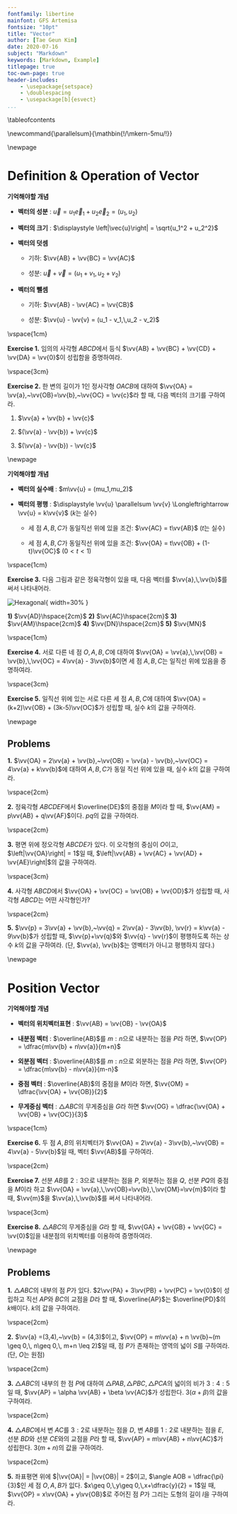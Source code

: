 ```yaml
---
fontfamily: libertine
mainfont: GFS Artemisa
fontsize: "10pt"
title: "Vector"
author: [Tae Geun Kim]
date: 2020-07-16
subject: "Markdown"
keywords: [Markdown, Example]
titlepage: true
toc-own-page: true
header-includes:
    - \usepackage{setspace}
    - \doublespacing
    - \usepackage[b]{esvect}
...
```


\tableofcontents

\newcommand{\parallelsum}{\mathbin{\!/\mkern-5mu/\!}}

\newpage

# Definition & Operation of Vector

**기억해야할 개념**

* **벡터의 성분** : $\displaystyle \vec{u} = u_1\vec{e}_1 + u_2\vec{e}_2 = (u_1, u_2)$

* **벡터의 크기** : $\displaystyle \left|\vec{u}\right| = \sqrt{u_1^2 + u_2^2}$

* **벡터의 덧셈**
  * 기하: $\vv{AB} + \vv{BC} = \vv{AC}$

  * 성분: $\vec{u} + \vec{v} = (u_1 + v_1, u_2 + v_2)$

* **벡터의 뺄셈**
  * 기하: $\vv{AB} - \vv{AC} = \vv{CB}$

  * 성분: $\vv{u} - \vv{v} = (u_1 - v_1,\,u_2 - v_2)$

\vspace{1cm}

**Exercise 1.** 임의의 사각형 $ABCD$에서 등식 $\vv{AB} + \vv{BC} + \vv{CD} + \vv{DA} = \vv{0}$이 성립함을 증명하여라.

\vspace{3cm}

**Exercise 2.** 한 변의 길이가 1인 정사각형 $OACB$에 대하여 $\vv{OA} = \vv{a},~\vv{OB}=\vv{b},~\vv{OC} = \vv{c}$라 할 때, 다음 벡터의 크기를 구하여라.

1. $\vv{a} + \vv{b} + \vv{c}$

2. $(\vv{a} - \vv{b}) + \vv{c}$

3. $(\vv{a} - \vv{b}) - \vv{c}$

\newpage

**기억해야할 개념**

* **벡터의 실수배** : $m\vv{u} = (mu_1,mu_2)$

* **벡터의 평행** : $\displaystyle \vv{u} \parallelsum \vv{v} \Longleftrightarrow \vv{u} = k\vv{v}$ ($k$는 실수)
  * 세 점 $A,B,C$가 동일직선 위에 있을 조건: $\vv{AC} = t\vv{AB}$ ($t$는 실수)
  
  * 세 점 $A,B,C$가 동일직선 위에 있을 조건: $\vv{OA} = t\vv{OB} + (1-t)\vv{OC}$ ($0<t<1$)

\vspace{1cm}

**Exercise 3.** 다음 그림과 같은 정육각형이 있을 때, 다음 벡터를 $\vv{a},\,\vv{b}$를 써서 나타내어라.

![Hexagonal](hexagonal.png){ width=30% }

**1)** $\vv{AD}\hspace{2cm}$ **2)** $\vv{AC}\hspace{2cm}$ **3)** $\vv{AM}\hspace{2cm}$ **4)** $\vv{DN}\hspace{2cm}$ **5)** $\vv{MN}$

\vspace{1cm}

**Exercise 4.** 서로 다른 네 점 $O,A,B,C$에 대하여 $\vv{OA} = \vv{a},\,\vv{OB} = \vv{b},\,\vv{OC} = 4\vv{a} - 3\vv{b}$이면 세 점 $A,B,C$는 일직선 위에 있음을 증명하여라.

\vspace{3cm}

**Exercise 5.** 일직선 위에 있는 서로 다른 세 점 $A,B,C$에 대하여 $\vv{OA} = (k+2)\vv{OB} + (3k-5)\vv{OC}$가 성립할 때, 실수 $k$의 값을 구하여라.

\newpage

## Problems

**1.** $\vv{OA} = 2\vv{a} + \vv{b},~\vv{OB} = \vv{a} - \vv{b},~\vv{OC} = 4\vv{a} + k\vv{b}$에 대하여 $A,B,C$가 동일 직선 위에 있을 때, 실수 $k$의 값을 구하여라.

\vspace{2cm}

**2.** 정육각형 $ABCDEF$에서 $\overline{DE}$의 중점을 $M$이라 할 때, $\vv{AM} = p\vv{AB} + q\vv{AF}$이다. $pq$의 값을 구하여라.

\vspace{2cm}

**3.** 평면 위에 정오각형 $ABCDE$가 있다. 이 오각형의 중심이 $O$이고, $\left|\vv{OA}\right| = 1$일 때, $\left|\vv{AB} + \vv{AC} + \vv{AD} + \vv{AE}\right|$의 값을 구하여라.

\vspace{3cm}

**4.** 사각형 $ABCD$에서 $\vv{OA} + \vv{OC} = \vv{OB} + \vv{OD}$가 성립할 때, 사각형 $ABCD$는 어떤 사각형인가?

\vspace{2cm}

**5.** $\vv{p} = 3\vv{a} + \vv{b},~\vv{q} = 2\vv{a} - 3\vv{b}, \vv{r} = k\vv{a} - 9\vv{b}$가 성립할 때, $\vv{p}+\vv{q}$와 $\vv{q} - \vv{r}$이 평행하도록 하는 상수 $k$의 값을 구하여라. (단, $\vv{a}, \vv{b}$는 영벡터가 아니고 평행하지 않다.)

\newpage

# Position Vector

**기억해야할 개념**

* **벡터의 위치벡터표현** : $\vv{AB} = \vv{OB} - \vv{OA}$

* **내분점 벡터** : $\overline{AB}$를 $m:n$으로 내분하는 점을 $P$라 하면, $\vv{OP} = \dfrac{m\vv{b} + n\vv{a}}{m+n}$

* **외분점 벡터** : $\overline{AB}$를 $m:n$으로 외분하는 점을 $P$라 하면, $\vv{OP} = \dfrac{m\vv{b} - n\vv{a}}{m-n}$

* **중점 벡터** : $\overline{AB}$의 중점을 $M$이라 하면, $\vv{OM} = \dfrac{\vv{OA} + \vv{OB}}{2}$

* **무게중심 벡터** : $\triangle ABC$의 무게중심을 $G$라 하면 $\vv{OG} = \dfrac{\vv{OA} + \vv{OB} + \vv{OC}}{3}$

\vspace{1cm}

**Exercise 6.** 두 점 $A,B$의 위치벡터가 $\vv{OA} = 2\vv{a} - 3\vv{b},~\vv{OB} = 4\vv{a} - 5\vv{b}$일 때, 벡터 $\vv{AB}$를 구하여라.

\vspace{2cm}

**Exercise 7.** 선분 $AB$를 $2:3$으로 내분하는 점을 $P$, 외분하는 점을 $Q$, 선분 $PQ$의 중점을 $M$이라 하고 $\vv{OA} = \vv{a},\,\vv{OB}=\vv{b},\,\vv{OM}=\vv{m}$이라 할 때, $\vv{m}$을 $\vv{a},\,\vv{b}$를 써서 나타내어라.

\vspace{3cm}

**Exercise 8.** $\triangle ABC$의 무게중심을 $G$라 할 때, $\vv{GA} + \vv{GB} + \vv{GC} = \vv{0}$임을 내분점의 위치벡터를 이용하여 증명하여라.

\newpage

## Problems

**1.** $\triangle ABC$의 내부의 점 $P$가 있다. $2\vv{PA} + 3\vv{PB} + \vv{PC} = \vv{0}$이 성립하고 직선 $AP$와 $BC$의 교점을 $D$라 할 때, $\overline{AP}$는 $\overline{PD}$의 $k$배이다. $k$의 값을 구하여라.

\vspace{2cm}

**2.** $\vv{a} =(3,4),~\vv{b} = (4,3)$이고, $\vv{OP} = m\vv{a} + n \vv{b}~(m \geq 0,\, n\geq 0,\, m+n \leq 2)$일 때, 점 $P$가 존재하는 영역의 넓이 $S$를 구하여라. (단, $O$는 원점)

\vspace{2cm}

**3.** $\triangle ABC$의 내부의 한 점 $P$에 대하여 $\triangle PAB,\,\triangle PBC,\,\triangle PCA$의 넓이의 비가 $3:4:5$일 때, $\vv{AP} = \alpha \vv{AB} + \beta \vv{AC}$가 성립한다. $3(\alpha + \beta)$의 값을 구하여라.

\vspace{2cm}

**4.** $\triangle ABC$에서 변 $AC$를 $3:2$로 내분하는 점을 $D$, 변 $AB$를 $1:2$로 내분하는 점을 $E$, 선분 $BD$와 선분 $CE$와의 교점을 $P$라 할 때, $\vv{AP} = m\vv{AB} + n\vv{AC}$가 성립한다. $3(m+n)$의 값을 구하여라.

\vspace{2cm}

**5.** 좌표평면 위에 $|\vv{OA}| = |\vv{OB}| = 2$이고, $\angle AOB = \dfrac{\pi}{3}$인 세 점 $O,A,B$가 잆다. $x\geq 0,\,y\geq 0,\,x+\dfrac{y}{2} = 1$일 때, $\vv{OP} = x\vv{OA} + y\vv{OB}$로 주어진 점 $P$가 그리는 도형의 길이 $l$을 구하여라.